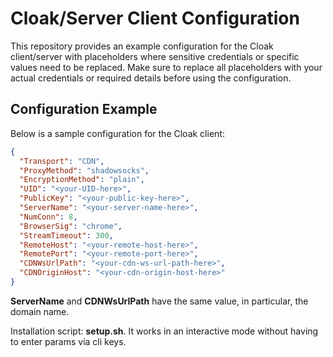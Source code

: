 # Cloak/Server Client Configuration

This repository provides an example configuration for the Cloak client/server with placeholders where sensitive credentials or specific values need to be replaced. Make sure to replace all placeholders with your actual credentials or required details before using the configuration.

## Configuration Example

Below is a sample configuration for the Cloak client:

```json
{
  "Transport": "CDN",
  "ProxyMethod": "shadowsocks",
  "EncryptionMethod": "plain",
  "UID": "<your-UID-here>",
  "PublicKey": "<your-public-key-here>",
  "ServerName": "<your-server-name-here>",
  "NumConn": 8,
  "BrowserSig": "chrome",
  "StreamTimeout": 300,
  "RemoteHost": "<your-remote-host-here>",
  "RemotePort": "<your-remote-port-here>",
  "CDNWsUrlPath": "<your-cdn-ws-url-path-here>",
  "CDNOriginHost": "<your-cdn-origin-host-here>"
}
```

**ServerName** and **CDNWsUrlPath** have the same value, in particular, the domain name.

Installation script: **setup.sh**. It works in an interactive mode without having to enter params via cli keys.

